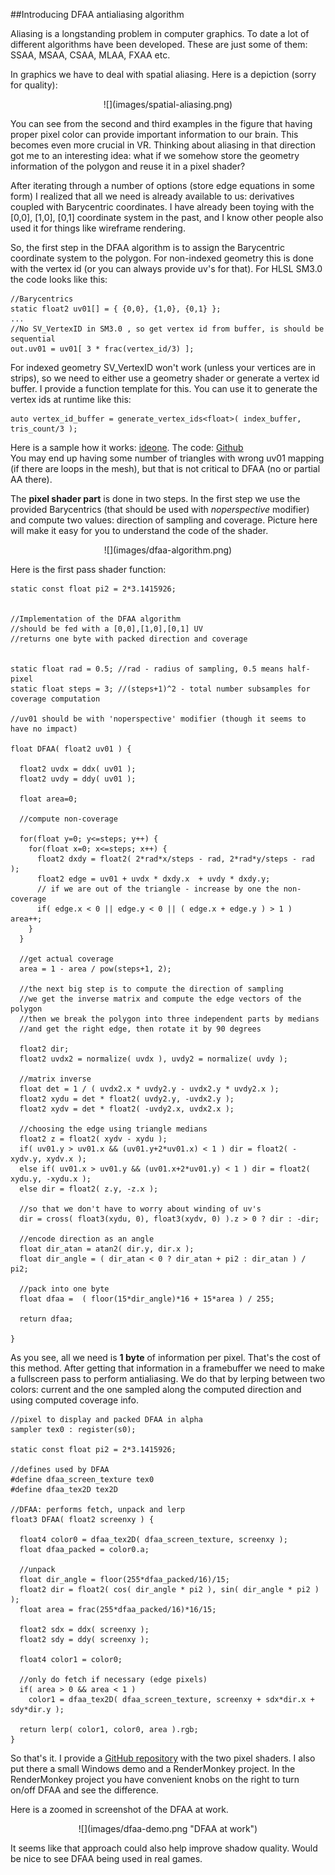 ##Introducing DFAA antialiasing algorithm

  Aliasing is a longstanding problem in computer graphics. To date a lot of different 
  algorithms have been developed. These are just some of them: SSAA, MSAA, CSAA, MLAA, FXAA etc.
  
  In graphics we have to deal with spatial aliasing. Here is a depiction (sorry for quality):


  <center>![](images/spatial-aliasing.png)</center>


  You can see from the second and third examples in the figure that having proper pixel color 
  can provide important information to our brain. This becomes even more crucial in VR.
  Thinking about aliasing in that direction got me to an interesting idea: what 
  if we somehow store the geometry information of the polygon and reuse it in a pixel shader?

  After iterating through a number of options (store edge equations in some form) I
  realized that all we need is already available to us: derivatives coupled with Barycentric
  coordinates. I have already been toying with the [0,0], [1,0], [0,1] coordinate system 
  in the past, and I know other people also used it for things like wireframe rendering.

  So, the first step in the DFAA algorithm is to assign the Barycentric coordinate system
  to the polygon. For non-indexed geometry this is done with the vertex id (or you can always 
  provide uv's for that). For HLSL SM3.0 the code looks like this:


    //Barycentrics
    static float2 uv01[] = { {0,0}, {1,0}, {0,1} };
    ...
    //No SV_VertexID in SM3.0 , so get vertex id from buffer, is should be sequential
    out.uv01 = uv01[ 3 * frac(vertex_id/3) ];

  For indexed geometry SV_VertexID won't work (unless your vertices are in strips), so we need
  to either use a geometry shader or generate a vertex id buffer. I provide a function template
  for this. You can use it to generate the vertex ids at runtime like this:


    auto vertex_id_buffer = generate_vertex_ids<float>( index_buffer, tris_count/3 );


  Here is a sample how it works: [ideone](http://ideone.com/iiB3xw). The code: [Github](https://github.com/alexpolt/DFAA/blob/master/generate-vertex-ids.h)  
  You may end up having some number of triangles with wrong uv01 mapping (if there are loops in the 
  mesh), but that is not critical to DFAA (no or partial AA there).

  The **pixel shader part** is done in two steps. In the first step we use the provided Barycentrics 
  (that should be used with *noperspective* modifier) and compute two values: direction of sampling 
  and coverage. Picture here will make it easy for you to understand the code of the shader.


  <center>![](images/dfaa-algorithm.png)</center>


  Here is the first pass shader function:


    static const float pi2 = 2*3.1415926;
    
    
    //Implementation of the DFAA algorithm
    //should be fed with a [0,0],[1,0],[0,1] UV
    //returns one byte with packed direction and coverage
    
    
    static float rad = 0.5; //rad - radius of sampling, 0.5 means half-pixel
    static float steps = 3; //(steps+1)^2 - total number subsamples for coverage computation
    
    //uv01 should be with 'noperspective' modifier (though it seems to have no impact)

    float DFAA( float2 uv01 ) {
      
      float2 uvdx = ddx( uv01 );
      float2 uvdy = ddy( uv01 );
      
      float area=0;
      
      //compute non-coverage
      
      for(float y=0; y<=steps; y++) {
        for(float x=0; x<=steps; x++) {
          float2 dxdy = float2( 2*rad*x/steps - rad, 2*rad*y/steps - rad );
          float2 edge = uv01 + uvdx * dxdy.x  + uvdy * dxdy.y;
          // if we are out of the triangle - increase by one the non-coverage
          if( edge.x < 0 || edge.y < 0 || ( edge.x + edge.y ) > 1 ) area++;
        } 
      }
      
      //get actual coverage
      area = 1 - area / pow(steps+1, 2);
      
      //the next big step is to compute the direction of sampling
      //we get the inverse matrix and compute the edge vectors of the polygon
      //then we break the polygon into three independent parts by medians
      //and get the right edge, then rotate it by 90 degrees
      
      float2 dir;
      float2 uvdx2 = normalize( uvdx ), uvdy2 = normalize( uvdy );
      
      //matrix inverse
      float det = 1 / ( uvdx2.x * uvdy2.y - uvdx2.y * uvdy2.x );
      float2 xydu = det * float2( uvdy2.y, -uvdx2.y );
      float2 xydv = det * float2( -uvdy2.x, uvdx2.x );
      
      //choosing the edge using triangle medians
      float2 z = float2( xydv - xydu );
      if( uv01.y > uv01.x && (uv01.y+2*uv01.x) < 1 ) dir = float2( -xydv.y, xydv.x );
      else if( uv01.x > uv01.y && (uv01.x+2*uv01.y) < 1 ) dir = float2( xydu.y, -xydu.x );
      else dir = float2( z.y, -z.x );
      
      //so that we don't have to worry about winding of uv's
      dir = cross( float3(xydu, 0), float3(xydv, 0) ).z > 0 ? dir : -dir;
      
      //encode direction as an angle
      float dir_atan = atan2( dir.y, dir.x );
      float dir_angle = ( dir_atan < 0 ? dir_atan + pi2 : dir_atan ) / pi2;
      
      //pack into one byte
      float dfaa =  ( floor(15*dir_angle)*16 + 15*area ) / 255;
      
      return dfaa;
    
    }


  As you see, all we need is **1 byte** of information per pixel. That's the cost of this method.
  After getting that information in a framebuffer we need to make a fullscreen pass to perform
  antialiasing. We do that by lerping between two colors: current and the one sampled along 
  the computed direction and using computed coverage info.


    //pixel to display and packed DFAA in alpha
    sampler tex0 : register(s0); 
    
    static const float pi2 = 2*3.1415926;

    //defines used by DFAA
    #define dfaa_screen_texture tex0
    #define dfaa_tex2D tex2D
    
    //DFAA: performs fetch, unpack and lerp
    float3 DFAA( float2 screenxy ) {
    
      float4 color0 = dfaa_tex2D( dfaa_screen_texture, screenxy );
      float dfaa_packed = color0.a;
      
      //unpack
      float dir_angle = floor(255*dfaa_packed/16)/15;
      float2 dir = float2( cos( dir_angle * pi2 ), sin( dir_angle * pi2 ) );
      float area = frac(255*dfaa_packed/16)*16/15;
      
      float2 sdx = ddx( screenxy );
      float2 sdy = ddy( screenxy );
      
      float4 color1 = color0;
      
      //only do fetch if necessary (edge pixels)
      if( area > 0 && area < 1 ) 
        color1 = dfaa_tex2D( dfaa_screen_texture, screenxy + sdx*dir.x + sdy*dir.y );
      
      return lerp( color1, color0, area ).rgb;
    }


  So that's it. I provide a [GitHub repository](https://github.com/alexpolt/DFAA) with the two pixel 
  shaders. I also put there a small Windows demo and a RenderMonkey project. In the RenderMonkey
  project you have convenient knobs on the right to turn on/off DFAA and see the difference.

  Here is a zoomed in screenshot of the DFAA at work.


  <center>![](images/dfaa-demo.png "DFAA at work")</center> 


  It seems like that approach could also help improve shadow quality. Would be nice to see DFAA 
  being used in real games.



